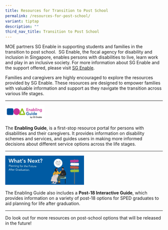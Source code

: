 ```yaml
---
title: Resources for Transition to Post School
permalink: /resources-for-post-school/
variant: tiptap
description: ""
third_nav_title: Transition to Post School
---
```

<p>MOE partners SG Enable in supporting students and families in the transition
to post school.&nbsp; SG Enable, the focal agency for disability and inclusion
in Singapore, enables persons with disabilities to live, learn work and
play in an inclusive society. For more information about SG Enable and
the support offered, please visit <a href="www.sgenable.sg" rel="noopener nofollow" target="_blank">SG Enable</a>.</p>
<p>Families and caregivers are highly encouraged to explore the resources
provided by SG Enable. These resources are designed to empower families
with valuable information and support as they navigate the transition across
various life stages.</p>
<hr>
<p></p><a class="isomer-image-wrapper" href="https://www.enablingguide.sg/"><img style="width: 25%;" height="auto" width="100%" alt="" src="/images/sge_enabling_guide.png"></a>
<p>The <strong>Enabling Guide</strong>, is a first-stop resource portal for
persons with disabilities and their caregivers. It provides information
on disability schemes and services, and guides users in making more informed
decisions about different service options across the life stages.</p>
<hr>
<p></p><a class="isomer-image-wrapper" href="https://www.enablingguide.sg/disability-info/life-stages-transitions/post-18-interactive-guide"><img style="width: 50%;" height="auto" width="100%" alt="" src="/images/sge_post_18_interactive_guide.png"></a>
<p>The Enabling Guide also includes a&nbsp;<strong>Post-18 Interactive Guide</strong>,
which provides information on a variety of post-18 options for SPED graduates
to aid planning for life after graduation.</p>
<hr>
<p>Do look out for more resources on post-school options that will be released
in the future!</p>
<p></p>
<p></p>
<p></p>
<p></p>
